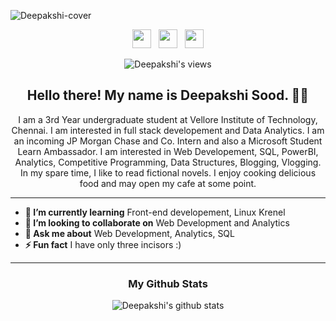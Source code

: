 ![Deepakshi-cover](https://github.com/deepakshisud/deepakshisud/blob/master/Cover.png)

<p align='center'>
 <a href="https://www.instagram.com/deepakshiiiiii/"><img height="30" src="https://github.com/stephenajulu/WaylonWalker/blob/main/icon/instagram.jpg?raw=true"></a>&nbsp;&nbsp;
<a href="https://twitter.com/DeepakshiSud"><img height="30" src="https://github.com/stephenajulu/WaylonWalker/blob/main/icon/twitter.png?raw=true"></a>&nbsp;&nbsp;
<a href="https://www.linkedin.com/in/deepakshi-sood-27b386174/"><img height="30" src="https://github.com/stephenajulu/WaylonWalker/blob/main/icon/linkedin.png?raw=true"></a>
</p>
<div align='center'>
 
![Deepakshi's views](https://komarev.com/ghpvc/?username=deepakshisud)

</div>

<h2 align="center">Hello there! My name is Deepakshi Sood. 👋🤓</h2>
<p align="center">I am a 3rd Year undergraduate student at Vellore Institute of Technology, Chennai. I am interested in full stack developement and Data Analytics. I am an incoming JP Morgan Chase and Co. Intern and also a Microsoft Student Learn Ambassador. I am interested in Web Developement, SQL, PowerBI, Analytics, Competitive Programming, Data Structures, Blogging, Vlogging.
In my spare time, I like to read fictional novels. I enjoy cooking delicious food and may open my cafe at some point. </p>

------------------------------------------------------------------------------------------------------------------------------------------------------------------------------
* **🌱 I’m currently learning** Front-end developement, Linux Krenel
* **👯 I’m looking to collaborate on** Web Development and Analytics
* **💬 Ask me about** Web Development, Analytics, SQL
* **⚡ Fun fact** I have only three incisors :) 
-----------------------------------------------------------------------------------------------------------------------------------------------------------------------------

<div align='center' markdown="1">

### My Github Stats

 ![Deepakshi's github stats](https://github-readme-stats.vercel.app/api?username=deepakshisud&show_icons=true&theme=solarized-light)
 
 </div>
 

 


    
